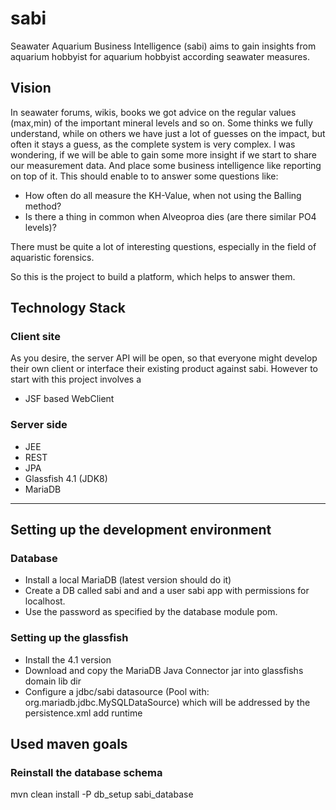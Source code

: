# sabi

Seawater Aquarium Business Intelligence (sabi) aims to gain insights from aquarium hobbyist for aquarium hobbyist according seawater measures.

## Vision

In seawater forums, wikis, books we got advice on the regular values (max,min) of the important mineral levels and so on.
Some thinks we fully understand, while on others we have just a lot of guesses on the impact, but often it stays a guess, as the complete system is very complex.
I was wondering, if we will be able to gain some more insight if we start to share our measurement data. And place some business intelligence like
reporting on top of it. This should enable to to answer some questions like:

* How often do all measure the KH-Value, when not using the Balling method?
* Is there a thing in common when Alveoproa dies (are there similar PO4 levels)?

There must be quite a lot of interesting questions, especially in the field of aquaristic forensics.

So this is the project to build a platform, which helps to answer them.

## Technology Stack

### Client site
As you desire, the server API will be open, so that everyone might develop their own client or interface their existing product
against sabi. However to start with this project involves a

* JSF based WebClient

### Server side
* JEE
* REST
* JPA
* Glassfish 4.1 (JDK8)
* MariaDB

----

## Setting up the development environment

### Database

* Install a local MariaDB (latest version should do it)
* Create a DB called sabi and and a user sabi app with permissions for localhost.
* Use the password as specified by the database module pom.

### Setting up the glassfish

* Install the 4.1 version
* Download and copy the MariaDB Java Connector jar into glassfishs domain lib dir
* Configure a jdbc/sabi datasource (Pool with: org.mariadb.jdbc.MySQLDataSource)
  which will be addressed by the persistence.xml add runtime

## Used maven goals

### Reinstall the database schema
mvn clean install -P db_setup sabi_database


